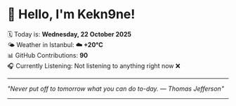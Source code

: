 # 👋 Hello, I'm Kekn9ne!

🗓️ Today is: **Wednesday, 22 October 2025**  
🌤️ Weather in Istanbul: **☁️   +20°C**  
📊 GitHub Contributions: **90**  
🎧 Currently Listening: Not listening to anything right now ❌

---

_"Never put off to tomorrow what you can do to-day. — *Thomas Jefferson*"_

---

